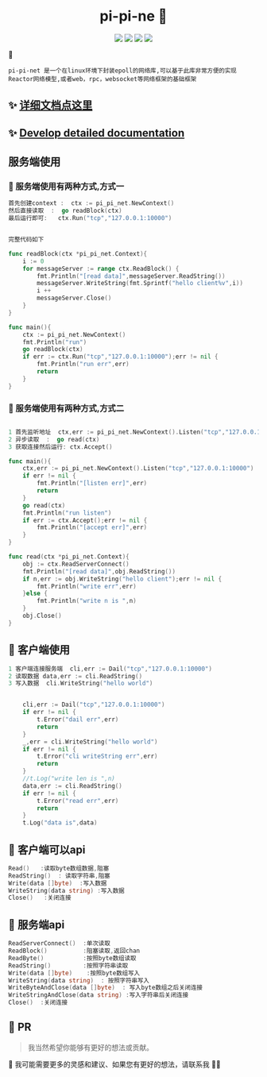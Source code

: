 
<h1 align="center">pi-pi-ne 👋</h1>

<p align="center">
  <img src="https://img.shields.io/badge/linux-epoll-yellowgreen" />
  <img src="https://img.shields.io/badge/linux-golang-red" />
  <img src="https://img.shields.io/badge/linux-pi__pi__net-orange" />
  <img src="https://img.shields.io/badge/linux-pi--pi--miao-brightgreen" />
</p>

 🎉
```azure
pi-pi-net 是一个在linux环境下封装epoll的网络库,可以基于此库非常方便的实现Reactor网络模型,或者web，rpc，websocket等网络框架的基础框架
```


## ✨ [详细文档点这里](https://pkg.go.dev/github.com/pi-pi-miao/pi_pi_net)
## ✨ [Develop detailed documentation](https://pkg.go.dev/github.com/pi-pi-miao/pi_pi_net)


## 服务端使用

### 👊 服务端使用有两种方式,方式一
```go
首先创建context :  ctx := pi_pi_net.NewContext()
然后直接读取  :  go readBlock(ctx)
最后运行即可:   ctx.Run("tcp","127.0.0.1:10000")


完整代码如下

func readBlock(ctx *pi_pi_net.Context){
    i := 0
    for messageServer := range ctx.ReadBlock() {
        fmt.Println("[read data]",messageServer.ReadString())
        messageServer.WriteString(fmt.Sprintf("hello client%v",i))
        i ++
        messageServer.Close()
    }
}

func main(){
    ctx := pi_pi_net.NewContext()
    fmt.Println("run")
    go readBlock(ctx)
    if err := ctx.Run("tcp","127.0.0.1:10000");err != nil {
        fmt.Println("run err",err)
        return
    }
}
```

### 👊 服务端使用有两种方式,方式二

```go

1 首先监听地址  ctx,err := pi_pi_net.NewContext().Listen("tcp","127.0.0.1:10000")
2 异步读取  :  go read(ctx)
3 获取连接然后运行: ctx.Accept()

func main(){
	ctx,err := pi_pi_net.NewContext().Listen("tcp","127.0.0.1:10000")
	if err != nil {
		fmt.Println("[listen err]",err)
		return
	}
	go read(ctx)
	fmt.Println("run listen")
	if err := ctx.Accept();err != nil {
		fmt.Println("[accept err]",err)
	}
}

func read(ctx *pi_pi_net.Context){
	obj := ctx.ReadServerConnect()
	fmt.Println("[read data]",obj.ReadString())
	if n,err := obj.WriteString("hello client");err != nil {
		fmt.Println("write err",err)
	}else {
		fmt.Println("write n is ",n)
	}
	obj.Close()
}
```

## 👊 客户端使用

```go
1 客户端连接服务端 	cli,err := Dail("tcp","127.0.0.1:10000")
2 读取数据 data,err := cli.ReadString()
3 写入数据  cli.WriteString("hello world")


	cli,err := Dail("tcp","127.0.0.1:10000")
	if err != nil {
		t.Error("dail err",err)
		return
	}
	_,err = cli.WriteString("hello world")
	if err != nil {
		t.Error("cli writeString err",err)
		return
	}
	//t.Log("write len is ",n)
	data,err := cli.ReadString()
	if err != nil {
		t.Error("read err",err)
		return
	}
	t.Log("data is",data)
```

## 👊 客户端可以api

```go
Read()   :读取byte数组数据,阻塞
ReadString()  : 读取字符串,阻塞
Write(data []byte)  :写入数据
WriteString(data string) :写入数据
Close()   :关闭连接

```

## 🔨 服务端api

```go
ReadServerConnect()  :单次读取
ReadBlock()          :阻塞读取,返回chan
ReadByte()           :按照byte数组读取
ReadString()         :按照字符串读取
Write(data []byte)    :按照byte数组写入
WriteString(data string)  : 按照字符串写入
WriteByteAndClose(data []byte)  : 写入byte数组之后关闭连接
WriteStringAndClose(data string) :写入字符串后关闭连接
Close()  :关闭连接
```




## 🔋 PR
> 我当然希望你能够有更好的想法或贡献。

🚥 我可能需要更多的灵感和建议、如果您有更好的想法，请联系我 🙌🙌


















